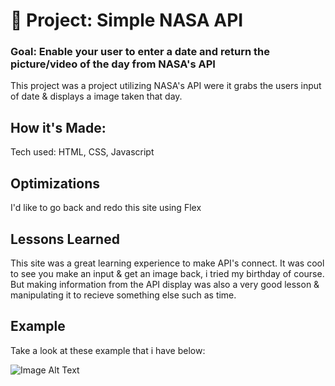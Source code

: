 # 🚀 Project: Simple NASA API

### Goal: Enable your user to enter a date and return the picture/video of the day from NASA's API
This project was a project utilizing NASA's API were it grabs the users input of date & displays a image taken that day.

## How it's Made:
Tech used: HTML, CSS, Javascript

## Optimizations
I'd like to go back and redo this site using Flex

## Lessons Learned
This site was a great learning experience to make API's connect. It was cool to see you make an input & get an image back, i tried my birthday of course. But making information from the API display was also a very good lesson & manipulating it to recieve something else such as time.

## Example
Take a look at these example that i have below:

![Image Alt Text](./img/nasapim.PNG)

